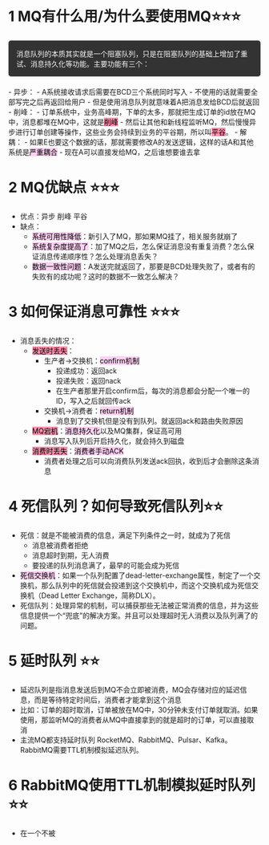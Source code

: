 # 1 MQ有什么用/为什么要使用MQ⭐⭐⭐
<div style="background: #333; color: #f5f5f5; padding: 15px; margin: 20px 0; border: 1px solid #555; border-radius: 5px;">消息队列的本质其实就是一个阻塞队列，只是在阻塞队列的基础上增加了重试、消息持久化等功能。主要功能有三个：</div>
- 异步：
	- A系统接收请求后需要在BCD三个系统同时写入
	- 不使用的话就需要全部写完之后再返回给用户
	- 但是使用消息队列就意味着A把消息发给BCD后就返回
- 削峰：
	- 订单系统中，业务高峰期，下单的太多，那就把生成订单的id放在MQ中，消息都堆在MQ中，这就是<mark style="background: #FF5582A6;">削峰</mark>
	- 然后让其他和新线程监听MQ，然后慢慢异步进行订单创建等操作，这些业务会持续到业务的平谷期，所以叫<mark style="background: #FF5582A6;">平谷</mark>。
- 解耦：
	- 如果E也要这个数据的话，那就需要修改A的发送逻辑，这样的话A和其他系统是<mark style="background: #FFB8EBA6;">严重耦合</mark>
	- 现在A可以直接发给MQ，之后谁想要谁去拿

# 2 MQ优缺点 ⭐⭐⭐
- 优点：异步 削峰 平谷
- 缺点：
	- <mark style="background: #FFB8EBA6;">系统可用性降低</mark>：新引入了MQ，那如果MQ挂了，相关服务就崩了
	- <mark style="background: #FFB8EBA6;">系统复杂度提高了</mark>：加了MQ之后，怎么保证消息没有重复消费？怎么保证消息传递顺序性？怎么处理消息丢失？
	- <mark style="background: #FFB8EBA6;">数据一致性问题</mark>：A发送完就返回了，那要是BCD处理失败了，或者有的失败有的成功呢？这时的数据不一致怎么解决？

# 3 如何保证消息可靠性 ⭐⭐⭐
- 消息丢失的情况：
	- <mark style="background: #FF5582A6;">发送时丢失</mark>：
		- 生产者->交换机：<mark style="background: #FFB8EBA6;">confirm机制</mark>
			- 投递成功：返回ack
			- 投递失败：返回nack
			- 在生产者那里开启confirm后，每次的消息都会分配一个唯一的ID，写入之后就回传ack
		- 交换机->消费者：<mark style="background: #FFB8EBA6;">return机制</mark>
			- 消息到了交换机但是没有到队列。就返回ack和路由失败原因
	- <mark style="background: #FF5582A6;">MQ宕机</mark>：<mark style="background: #FFB8EBA6;">消息持久化</mark>以及MQ集群，保证高可用
		- 消息写入队列后开启持久化，就会持久到磁盘
	- <mark style="background: #FF5582A6;">消费时丢失</mark>：<mark style="background: #FFB8EBA6;">消费者手动ACK</mark>
		- 消费者处理之后可以向消费队列发送ack回执，收到后才会删除这条消息

# 4 死信队列？如何导致死信队列⭐⭐
- 死信：就是不能被消费的信息，满足下列条件之一时，就成为了死信
	- 消息被消费者拒绝
	- 消息超时到期，无人消费
	- 要投递的队列消息满了，最早的可能会成为死信
- <mark style="background: #FFB8EBA6;">死信交换机</mark>：如果一个队列配置了dead-letter-exchange属性，制定了一个交换机，那么队列中的死信就会投递到这个交换机中，而这个交换机成为死信交换机（Dead Letter Exchange，简称DLX）。
- 死信队列：处理异常的机制，可以捕获那些无法被正常消费的信息，并为这些信息提供一个“兜底”的解决方案。并且可以处理超时无人消费以及队列满了的问题。

# 5 延时队列 ⭐⭐
- 延迟队列是指消息发送后到MQ不会立即被消费，MQ会存储对应的延迟信息，而是等待特定时间后，消费者才能拿到这个消息
- 比如：订单的超时取消，订单被放在MQ中，30分钟未支付订单就取消。如果使用，那监听MQ的消费者从MQ中直接拿到的就是超时的订单，可以直接取消
- 主流MQ都支持延时队列 RocketMQ、RabbitMQ、Pulsar、Kafka。RabbitMQ需要TTL机制模拟延迟队列。

# 6 RabbitMQ使用TTL机制模拟延时队列⭐⭐
- 在一个不被